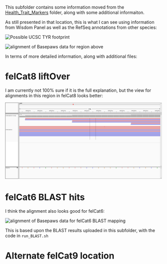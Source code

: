 This subfolder contains some information moved from the [Health_Trait_Markers](https://github.com/cwarden45/Bastu_Cat_Genome/edit/master/Basepaws_Notes/Health_Trait_Markers) folder, along with some additional informaiton.

As still presented in that location, this is what I can see using information from Wisdom Panel as well as the RefSeq annotations from other species:

![Possible UCSC TYR footprint](UCSC-TYR.PNG "Possible UCSC TYR footprint")

![alignment of Basepaws data for region above](UCSC-TYR-IGV_screenshot.PNG "alignment of Basepaws data for region above")

In terms of more detailed information, along with additional files:

# felCat8 liftOver

I am currently not 100% sure if it is the full explanation, but the view for alignments in this region in felCat8 looks better:

![alignment of Basepaws data for felCat8 liftOver](https://github.com/cwarden45/Bastu_Cat_Genome/blob/master/Basepaws_Notes/Health_Trait_Markers/UCSC-felCat8_liftOver-TYR-IGV_screenshot.PNG "alignment of Basepaws data for felCat8 liftOver")

# felCat6 BLAST hits

I think the alignment also looks good for felCat6:

![alignment of Basepaws data for felCat6 BLAST mapping](UCSC-felCat6_BLAST-TYR-IGV_screenshot.PNG "alignment of Basepaws data for felCat6 BLAST mapping")

This is based upon the BLAST results uploaded in this subfolder, with the code in `run_BLAST.sh`

# Alternate felCat9 location
